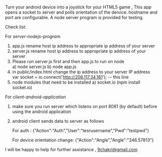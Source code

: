 Turn your android device into a joystick for your HTML5 game , This app opens a socket to server and polls orientation of the deivice. 
hostname and port are configurable. 
A node server program is provided for testing.

Check list:  


For *server-nodejs-program*

1) app.js   rename host ip address to appropriate ip address of your server
2) server.js rename host ip address to appropriate ip address of your server
3) Please run server.js first and then app.js   to run on node   
   a) node server.js
   b) node app.js
4) in public/index.html  change the ip address to your server IP address   
    var socket = io.connect('http://208.117.34.161');   -- this line    
5) node modules that need to be installed
	a)  socket.io   (npm install socket.io)


For *client-android-application*	
1) make sure you run server which listens on port 8081 (by default) before using the android application
2) android client sends data to server as follows

	For auth :
	{"Action":"Auth","User":"tesrusername","Pwd":"testpwd"}
	
	For device orientation change:
	{"Action":"Angle","Angle":"246.57813"}

I will be happy to help for further assistance , 9chakri@gmail.com	



